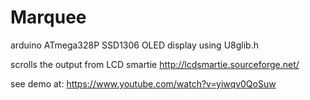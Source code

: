 # Marquee

arduino ATmega328P SSD1306 OLED display using U8glib.h

scrolls the output from LCD smartie 
 http://lcdsmartie.sourceforge.net/

see demo at: 
 https://www.youtube.com/watch?v=yiwqv0QoSuw
 
